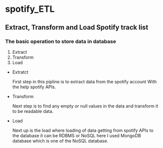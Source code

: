 # spotify_ETL

<h2>Extract, Transform and Load  Spotify track list</h2>

<h3>The basic operation to store data in database</h3>
<ol>
  <li>  Extract </li>
  <li>  Transform </li>
  <li>  Load </li>
  </ol>
<ul>
  <li>Extratct</li>
  <p> First step in this pipline is to extract data from the spotify account With the help spotify APIs.   
  </p>
  <li>Transform</li>
  <p> Next step is to find any empty or null values in the data and transform it to be readable data. </p>
  <li> Load </li>
  <p>Next up is the load where loading of data getting from spotify APIs to the database it can be RDBMS or NoSQL here I used MongoDB database which is one of the NoSQL database. </p>
  </ul>
